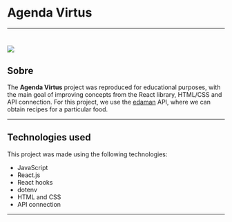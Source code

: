 # Agenda Virtus
---

<h1><img src="public/app.gif"></h1>

## Sobre

The **Agenda Virtus** project was reproduced for educational purposes, with the main goal of improving concepts from the React library, HTML/CSS and API connection. For this project, we use the [edaman](https://www.edamam.com/) API, where we can obtain recipes for a particular food.

---

## Technologies used

This project was made using the following technologies:

- JavaScript
- React.js
- React hooks
- dotenv
- HTML and CSS
- API connection
---